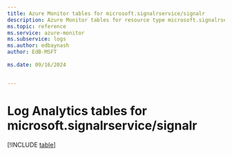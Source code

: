 ```yaml
---
title: Azure Monitor tables for microsoft.signalrservice/signalr
description: Azure Monitor tables for resource type microsoft.signalrservice/signalr
ms.topic: reference
ms.service: azure-monitor
ms.subservice: logs
ms.author: edbaynash
author: EdB-MSFT
   
ms.date: 09/16/2024


---
```


# Log Analytics tables for microsoft.signalrservice/signalr  

[!INCLUDE [table](~/reusable-content/ce-skilling/azure/includes/azure-monitor/reference/tables/microsoft-signalrservice_signalr-include.md)]

